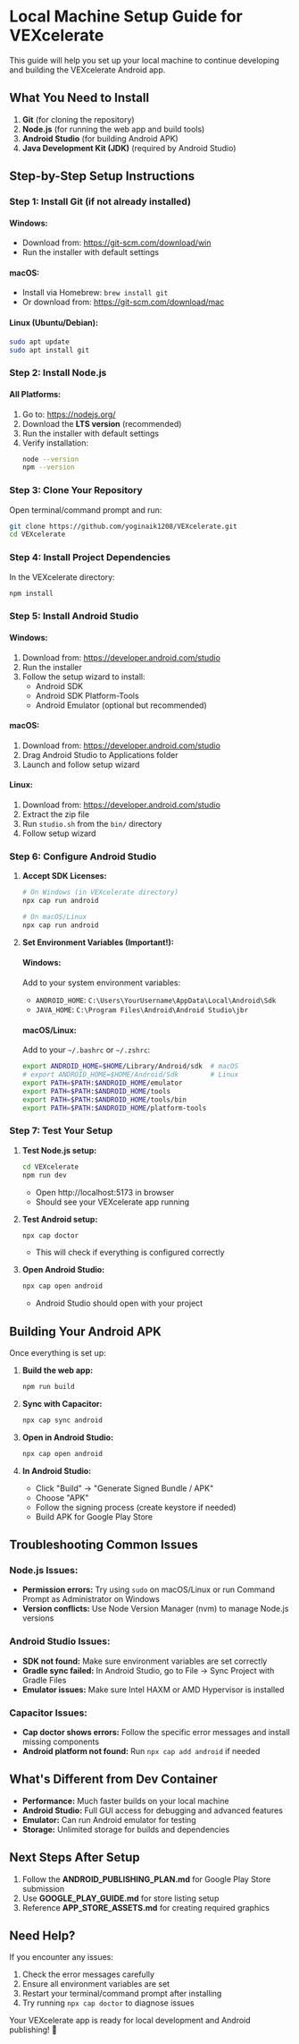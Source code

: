 # Local Machine Setup Guide for VEXcelerate

This guide will help you set up your local machine to continue developing and building the VEXcelerate Android app.

## What You Need to Install

1. **Git** (for cloning the repository)
2. **Node.js** (for running the web app and build tools)
3. **Android Studio** (for building Android APK)
4. **Java Development Kit (JDK)** (required by Android Studio)

## Step-by-Step Setup Instructions

### Step 1: Install Git (if not already installed)

#### Windows:
- Download from: https://git-scm.com/download/win
- Run the installer with default settings

#### macOS:
- Install via Homebrew: `brew install git`
- Or download from: https://git-scm.com/download/mac

#### Linux (Ubuntu/Debian):
```bash
sudo apt update
sudo apt install git
```

### Step 2: Install Node.js

#### All Platforms:
1. Go to: https://nodejs.org/
2. Download the **LTS version** (recommended)
3. Run the installer with default settings
4. Verify installation:
   ```bash
   node --version
   npm --version
   ```

### Step 3: Clone Your Repository

Open terminal/command prompt and run:
```bash
git clone https://github.com/yoginaik1208/VEXcelerate.git
cd VEXcelerate
```

### Step 4: Install Project Dependencies

In the VEXcelerate directory:
```bash
npm install
```

### Step 5: Install Android Studio

#### Windows:
1. Download from: https://developer.android.com/studio
2. Run the installer
3. Follow the setup wizard to install:
   - Android SDK
   - Android SDK Platform-Tools
   - Android Emulator (optional but recommended)

#### macOS:
1. Download from: https://developer.android.com/studio
2. Drag Android Studio to Applications folder
3. Launch and follow setup wizard

#### Linux:
1. Download from: https://developer.android.com/studio
2. Extract the zip file
3. Run `studio.sh` from the `bin/` directory
4. Follow setup wizard

### Step 6: Configure Android Studio

1. **Accept SDK Licenses:**
   ```bash
   # On Windows (in VEXcelerate directory)
   npx cap run android

   # On macOS/Linux
   npx cap run android
   ```

2. **Set Environment Variables (Important!):**

   #### Windows:
   Add to your system environment variables:
   - `ANDROID_HOME`: `C:\Users\YourUsername\AppData\Local\Android\Sdk`
   - `JAVA_HOME`: `C:\Program Files\Android\Android Studio\jbr`

   #### macOS/Linux:
   Add to your `~/.bashrc` or `~/.zshrc`:
   ```bash
   export ANDROID_HOME=$HOME/Library/Android/sdk  # macOS
   # export ANDROID_HOME=$HOME/Android/Sdk        # Linux
   export PATH=$PATH:$ANDROID_HOME/emulator
   export PATH=$PATH:$ANDROID_HOME/tools
   export PATH=$PATH:$ANDROID_HOME/tools/bin
   export PATH=$PATH:$ANDROID_HOME/platform-tools
   ```

### Step 7: Test Your Setup

1. **Test Node.js setup:**
   ```bash
   cd VEXcelerate
   npm run dev
   ```
   - Open http://localhost:5173 in browser
   - Should see your VEXcelerate app running

2. **Test Android setup:**
   ```bash
   npx cap doctor
   ```
   - This will check if everything is configured correctly

3. **Open Android Studio:**
   ```bash
   npx cap open android
   ```
   - Android Studio should open with your project

## Building Your Android APK

Once everything is set up:

1. **Build the web app:**
   ```bash
   npm run build
   ```

2. **Sync with Capacitor:**
   ```bash
   npx cap sync android
   ```

3. **Open in Android Studio:**
   ```bash
   npx cap open android
   ```

4. **In Android Studio:**
   - Click "Build" → "Generate Signed Bundle / APK"
   - Choose "APK" 
   - Follow the signing process (create keystore if needed)
   - Build APK for Google Play Store

## Troubleshooting Common Issues

### Node.js Issues:
- **Permission errors:** Try using `sudo` on macOS/Linux or run Command Prompt as Administrator on Windows
- **Version conflicts:** Use Node Version Manager (nvm) to manage Node.js versions

### Android Studio Issues:
- **SDK not found:** Make sure environment variables are set correctly
- **Gradle sync failed:** In Android Studio, go to File → Sync Project with Gradle Files
- **Emulator issues:** Make sure Intel HAXM or AMD Hypervisor is installed

### Capacitor Issues:
- **Cap doctor shows errors:** Follow the specific error messages and install missing components
- **Android platform not found:** Run `npx cap add android` if needed

## What's Different from Dev Container

- **Performance:** Much faster builds on your local machine
- **Android Studio:** Full GUI access for debugging and advanced features
- **Emulator:** Can run Android emulator for testing
- **Storage:** Unlimited storage for builds and dependencies

## Next Steps After Setup

1. Follow the **ANDROID_PUBLISHING_PLAN.md** for Google Play Store submission
2. Use **GOOGLE_PLAY_GUIDE.md** for store listing setup
3. Reference **APP_STORE_ASSETS.md** for creating required graphics

## Need Help?

If you encounter any issues:
1. Check the error messages carefully
2. Ensure all environment variables are set
3. Restart your terminal/command prompt after installing
4. Try running `npx cap doctor` to diagnose issues

Your VEXcelerate app is ready for local development and Android publishing! 🚀